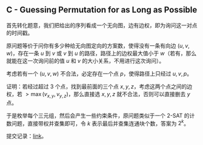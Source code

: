 ## C - Guessing Permutation for as Long as Possible

首先转化题意，我们把给出的序列看成一个无向图，边有边权，即为询问这一对点的时间戳。

原问题等价于问你有多少种给无向图定向的方案数，使得没有一条有向边 $(u,v,w)$，存在一条 $u$ 到 $v$ 或 $v$ 到 $u$ 的路径，路径上的边权最大值小于 $w$（若有，那么就能在这一次询问前的值 $u$ 和 $v$ 的大小关系，不用进行这次询问）。

考虑若有一个 $(u,v,w)$ 不合法，必定存在一个点 $p$，使得路径上只经过 $u,v,p$。

证明：若经过超过 $3$ 个点，找到最前面的三个点 $x,y,z$，考虑这两个点之间的边权，若 $>\max(v_{x,y},v_{y,z})$，那么直接选 $x,y,z$ 就不合法，否则可以直接删去 $y$ 点。

于是枚举每个三元组，然后会产生一些约束条件，原问题类似于一个 2-SAT 的计数问题，直接带权并查集即可，令 $k$ 表示最后并查集连通块个数，答案为 $2^k$。

提交记录：[link](https://atcoder.jp/contests/agc059/submissions/37028961)。